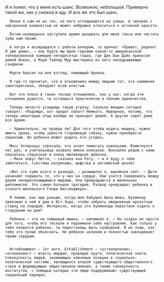   И я понял, что у меня есть шанс. Возможно, небольшой. Примерно такой же, как у снежка в аду. И все же это был шанс.

      Лично я сам не из тех, на кого оглядываются на улице. А человек с невзрачной внешностью не может небрежно относиться к истинной красоте.

      Потом неожиданно наступало время вызывать для меня такси или чистить зубы нам обоим.

      А когда я возвращался с работы вечером, то кричал: «Привет, родная! Я уже дома», – как будто мы были героями какой-то американской телевизионной комедии пятидесятых годов, где Дик Ван Дайк приносил домой бекон, а Мэри Тайлер Мур мастерила из него неподражаемые сэндвичи.

      Марти бросил на нее взгляд, ломающий бревна.

      Я где-то прочитал, что в отношениях между людьми тот, кто наименее заинтересован, обладает всей властью.

      Вот что плохо в таких тесных отношениях, как у нас: когда эти отношения рушатся, ты остаешься практически в полном одиночестве.

      Теперь нечасто услышишь такую угрозу. Сколько женщин сегодня говорят: «Подожди, вот придет папа»? Немного. Наверное, потому, что теперь некоторые отцы вообще не приходят домой. А другие сидят дома все время.

      – Удивительно, не правда ли? Для того чтобы водить машину, нужно иметь права, чтобы завести сторожевую собаку, нужно приобрести лицензию. Но ребенка может родить кто угодно…

      Мисс Уотерхаус спросила, кто хочет помогать новеньким. Взметнулся лес рук, и учительница назвала имена опекунов. Внезапно рядом с нами оказалась серьезная и очень миловидная девочка.
      – Меня зовут Пегги, – сказала она Пэту, – и я буду о тебе заботиться. (система патронажа, шефства в английской школе)

      «Вот что хуже всего в разводе, – размышлял я, выключая свет. – Дети начинают скрывать то, что у них на сердце. Они учатся лавировать между двумя непересекающимися мирами. Они превращаются в маленьких дипломатов. Это самая большая трагедия. Развод превращает ребенка в этакого маленького Генри Киссинджера».

      Я помню, как еще раньше, когда моя бабушка была жива, букмекер приезжал к ней в дом в Ист-Энде, чтобы забрать ежедневную крохотную ставку на лошадей. Интересно, когда это букмекеры перестали ездить к старушкам на дом?

      Ребенок – это не плюшевый мишка, – напомнил я. – Он создан не просто для того, чтобы его тискали и поднимали себе настроение. Как только у тебя появится ребенок, ты перестанешь быть свободной. Я не знаю, как тебе это лучше объяснить. Но ребенок целиком и полностью завладевает твоим сердцем.


      Истеблишмент – (от англ. Establishment – «установление», «основание») – власть имущие, правящие круги, политическая элита. Совокупность людей, занимающих ключевые позиции в социально-политической системе, являющихся опорой существующего общественного строя и формирующих общественное мнение, а также совокупность институтов, с помощью которых эти люди поддерживают существующий социальный порядок.

